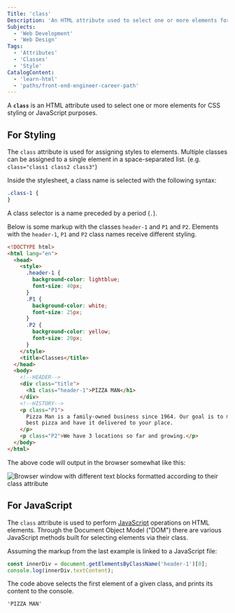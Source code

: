 ```yaml
---
Title: 'class'
Description: 'An HTML attribute used to select one or more elements for the application of styling or logic.'
Subjects:
  - 'Web Development'
  - 'Web Design'
Tags:
  - 'Attributes'
  - 'Classes'
  - 'Style'
CatalogContent:
  - 'learn-html'
  - 'paths/front-end-engineer-career-path'
---
```


A **`class`** is an HTML attribute used to select one or more elements for CSS styling or JavaScript purposes.

## For Styling

The `class` attribute is used for assigning styles to elements. Multiple classes can be assigned to a single element in a space-separated list. (e.g. `class="class1 class2 class3"`)

Inside the stylesheet, a class name is selected with the following syntax:

```css
.class-1 {
}
```

A class selector is a name preceded by a period (`.`).

Below is some markup with the classes `header-1` and `P1` and `P2`. Elements with the `header-1`, `P1` and `P2` class names receive different styling.

```html
<!DOCTYPE html>
<html lang="en">
  <head>
    <style>
      .header-1 {
        background-color: lightblue;
        font-size: 40px;
      }
      .P1 {
        background-color: white;
        font-size: 25px;
      }
      .P2 {
        background-color: yellow;
        font-size: 20px;
      }
    </style>
    <title>Classes</title>
  </head>
  <body>
    <!--HEADER-->
    <div class="title">
      <h1 class="header-1">PIZZA MAN</h1>
    </div>
    <!--HISTORY-->
    <p class="P1">
      Pizza Man is a family-owned business since 1964. Our goal is to make the
      best pizza and have it delivered to your place.
    </p>
    <p class="P2">We have 3 locations so far and growing.</p>
  </body>
</html>
```

The above code will output in the browser somewhat like this:

![Browser window with different text blocks formatted according to their class attribute](https://raw.githubusercontent.com/Codecademy/docs/main/media/html-classes-example-1.jpg)

## For JavaScript

The `class` attribute is used to perform [JavaScript](https://www.codecademy.com/resources/docs/javascript) operations on HTML elements. Through the Document Object Model ("DOM") there are various JavaScript methods built for selecting elements via their class.

Assuming the markup from the last example is linked to a JavaScript file:

```js
const innerDiv = document.getElementsByClassName('header-1')[0];
console.log(innerDiv.textContent);
```

The code above selects the first element of a given class, and prints its content to the console.

```shell
'PIZZA MAN'
```
